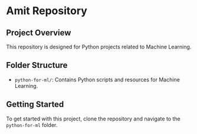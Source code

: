 # Amit Repository
## Project Overview
This repository is designed for Python projects related to Machine Learning.
## Folder Structure
- `python-for-ml/`: Contains Python scripts and resources for Machine Learning.
## Getting Started
To get started with this project, clone the repository and navigate to the `python-for-ml` folder.
